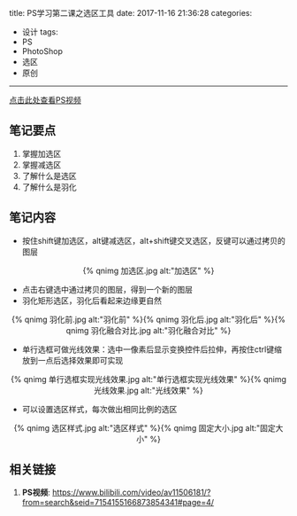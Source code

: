title: PS学习第二课之选区工具
date: 2017-11-16 21:36:28
categories:
- 设计
tags:
- PS
- PhotoShop
- 选区
- 原创
---
[点击此处查看PS视频](https://www.bilibili.com/video/av11506181/?from=search&seid=7154155166873854341#page=4)
## 笔记要点
1. 掌握加选区
1. 掌握减选区
1. 了解什么是选区
1. 了解什么是羽化
<!-- more -->
## 笔记内容
- 按住shift键加选区，alt键减选区，alt+shift键交叉选区，反键可以通过拷贝的图层
<div align="center">{% qnimg 加选区.jpg alt:"加选区" %}</div>

- 点击右键选中通过拷贝的图层，得到一个新的图层
- 羽化矩形选区，羽化后看起来边缘更自然
<div align="center">{% qnimg 羽化前.jpg alt:"羽化前" %}{% qnimg 羽化后.jpg alt:"羽化后" %}{% qnimg 羽化融合对比.jpg alt:"羽化融合对比" %}</div>

- 单行选框可做光线效果：选中一像素后显示变换控件后拉伸，再按住ctrl键缩放到一点后选择效果即可实现
<div align="center">{% qnimg 单行选框实现光线效果.jpg alt:"单行选框实现光线效果" %}{% qnimg 光线效果.jpg alt:"光线效果" %}</div>

- 可以设置选区样式，每次做出相同比例的选区
<div align="center">{% qnimg 选区样式.jpg alt:"选区样式" %}{% qnimg 固定大小.jpg alt:"固定大小" %}</div>

## 相关链接
1. **PS视频**: <https://www.bilibili.com/video/av11506181/?from=search&seid=7154155166873854341#page=4/>